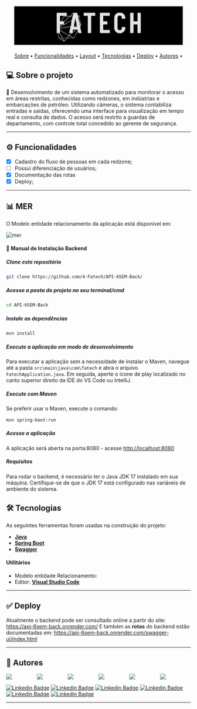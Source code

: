 <h4 align="center"> 
	<img alt="Logo Fatech" title="#Fatech" src="https://github.com/4-Fatech/API-6SEM-Front/blob/main/public/logo.png" />
</h4>
<p align="center">
 <a href="#-sobre-o-projeto">Sobre</a> •
 <a href="#-funcionalidades">Funcionalidades</a> •
 <a href="#-layout">Layout</a> •
 <a href="#-tecnologias">Tecnologias</a> •
 <a href="#-Deploy">Deploy</a> •
 <a href="#-autores">Autores</a> • 
</p>

## 💻 Sobre o projeto

🚀 Desenvolvimento de um sistema automatizado para monitorar o acesso em áreas restritas, conhecidas como redzones, em indústrias e embarcações de petróleo. Utilizando câmeras, o sistema contabiliza entradas e saídas, oferecendo uma interface para visualização em tempo real e consulta de dados. O acesso será restrito a guardas de departamento, com controle total concedido ao gerente de segurança.

---

## ⚙️ Funcionalidades

- [X] Cadastro do fluxo de pessoas em cada redzone;
- [ ] Possui diferenciação de usuários;
- [X] Documentação das rotas
- [X] Deploy;

---

## 📊 MER

O Modelo entidade relacionamento da aplicação está disponível em:

![mer](https://github.com/4-Fatech/API-6SEM-Back/assets/89141910/a2844199-0f73-4ebc-97db-3e5d9d2bc42f)

#### 🧭 Manual de Instalação Backend

##### Clone este repositório
```bash
git clone https://github.com/4-Fatech/API-6SEM-Back/
```

##### Acesse a pasta do projeto no seu terminal/cmd
```bash
cd API-6SEM-Back
```

##### Instale as dependências
```bash
mvn install
```

##### Execute a aplicação em modo de desenvolvimento
Para executar a aplicação sem a necessidade de instalar o Maven, navegue até a pasta `src\main\java\com\fatech` e abra o arquivo `FatechApplication.java`. Em seguida, aperte o ícone de play localizado no canto superior direito da IDE do VS Code ou IntelliJ.

##### Execute com Maven
Se preferir usar o Maven, execute o comando:
```bash
mvn spring-boot:run
```

##### Acesse a aplicação
A aplicação será aberta na porta:8080 - acesse [http://localhost:8080](http://localhost:8080)

##### Requisitos
Para rodar o backend, é necessário ter o Java JDK 17 instalado em sua máquina. Certifique-se de que o JDK 17 está configurado nas variáveis de ambiente do sistema.

## 🛠 Tecnologias

As seguintes ferramentas foram usadas na construção do projeto:

- **[Java](https://www.java.com/pt-BR/)**
- **[Spring Boot](https://spring.io/)**
- **[Swagger](https://swagger.io/)**

#### **Utilitários**

- Modelo entidade Relacionamento: 
- Editor: **[Visual Studio Code](https://code.visualstudio.com/)**

---

## ✅ Deploy
Atualmente o backend pode ser consultado online a partir do site: https://api-6sem-back.onrender.com/
E também as **rotas** do backend estão documentadas em: https://api-6sem-back.onrender.com/swagger-ui/index.html

---

## 🦸 Autores
<div style="display: flex; justify-content: center;align-items: center;">
 <img src="https://github.com/New-Tomorrow.png" width="100px"></img>
 <img src="https://github.com/Antonio-Barbosa.png" width="100px"></img>
 <img src="https://github.com/brunadias3.png" width="100px"></img>
 <img src="https://github.com/dsslleagion.png" width="100px"></img>
 <img src="https://github.com/Evertonrwr.png" width="100px"></img>
 <img src="https://github.com/Gabriel-Coutinho0.png" width="100px"></img>
</div>

[![Linkedin Badge](https://img.shields.io/badge/-AndréRibeiro-blue?style=flat-square&logo=Linkedin&logoColor=white&link=https://www.linkedin.com/in/andre-ramos-ribeiro-320621226/)](https://www.linkedin.com/in/andre-ramos-ribeiro-320621226/)
[![Linkedin Badge](https://img.shields.io/badge/-AntônioMarcelo-blue?style=flat-square&logo=Linkedin&logoColor=white&link=https://www.linkedin.com/in/antonio-marcelo-9a5b68181)](https://www.linkedin.com/in/antonio-marcelo-9a5b68181)
[![Linkedin Badge](https://img.shields.io/badge/-BrunaDias-blue?style=flat-square&logo=Linkedin&logoColor=white&link=www.linkedin.com/in/brunadias3)](https://www.linkedin.com/in/brunadias3)
[![Linkedin Badge](https://img.shields.io/badge/-DionísioLeão-blue?style=flat-square&logo=Linkedin&logoColor=white&link=https://www.linkedin.com/in/dionisio-samuel-dos-santos-le%C3%A3o-616848226/)](https://www.linkedin.com/in/dionisio-samuel-dos-santos-le%C3%A3o-616848226/)
[![Linkedin Badge](https://img.shields.io/badge/-EvertonRicardo-blue?style=flat-square&logo=Linkedin&logoColor=white&link=https://www.linkedin.com/in/everton-rocha-1a456b20b)](https://www.linkedin.com/in/everton-rocha-1a456b20b)
[![Linkedin Badge](https://img.shields.io/badge/-GabrielCoutinho-blue?style=flat-square&logo=Linkedin&logoColor=white&link=https://www.linkedin.com/in/gabriel-silva-b778a31aa)](https://www.linkedin.com/in/gabriel-silva-b778a31aa)

---
